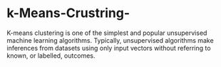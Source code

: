 # k-Means-Crustring-
K-means clustering is one of the simplest and popular unsupervised machine learning algorithms. Typically, unsupervised algorithms make inferences from datasets using only input vectors without referring to known, or labelled, outcomes.
